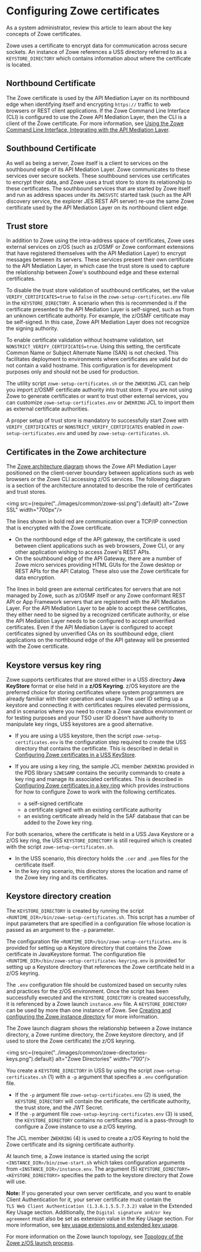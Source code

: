 # Configuring Zowe certificates 

As a system administrator, review this article to learn about the key concepts of Zowe certificates.

Zowe uses a certificate to encrypt data for communication across secure sockets. An instance of Zowe references a USS directory referred to as a `KEYSTORE_DIRECTORY` which contains information about where the certificate is located.
<!--issue: Make separate pages for keyring/keystore instructions.-->
 
## Northbound Certificate

The Zowe certificate is used by the API Mediation Layer on its northbound edge when identifying itself and encrypting `https://` traffic to web browsers or REST client applications.  If the Zowe Command Line Interface (CLI) is configured to use the Zowe API Mediation Layer, then the CLI is a client of the Zowe certificate. For more information, see [Using the Zowe Command Line Interface, Integrating with the API Mediation Layer](./cli-usingcli.md#integrating-with-api-mediation-layer).

## Southbound Certificate

As well as being a server, Zowe itself is a client to services on the southbound edge of its API Mediation Layer. Zowe communicates to these services over secure sockets.  These southbound services use certificates to encrypt their data, and Zowe uses a trust store to store its relationship to these certificates.  The southbound services that are started by Zowe itself and run as address spaces under its `ZWESVSTC` started task (such as the API discovery service, the explorer JES REST API server) re-use the same Zowe certificate used by the API Mediation Layer on its northbound client edge.  

## Trust store

In addition to Zowe using the intra-address space of certificates, Zowe uses external services on z/OS (such as z/OSMF or Zowe conformant extensions that have registered themselves with the API Mediation Layer) to encrypt messages between its servers.  These services present their own certificate to the API Mediation Layer, in which case the trust store is used to capture the relationship between Zowe's southbound edge and these external certificates.  

To disable the trust store validation of southbound certificates, set the value `VERIFY_CERTIFICATES=true` to `false` in the `zowe-setup-certificates.env` file in the `KEYSTORE_DIRECTORY`.  A scenario when this is recommended is if the certificate presented to the API Mediation Layer is self-signed, such as from an unknown certificate authority.  For example, the z/OSMF certificate may be self-signed. In this case, Zowe API Mediation Layer does not recognize the signing authority.  


To enable certificate validation without hostname validation, set `NONSTRICT_VERIFY_CERTIFICATES=true`. Using this setting, the certificate Common Name or Subject Alternate Name (SAN) is not checked. This facilitates deployment to environments where certificates are valid but do not contain a valid hostname. This configuration is for development purposes only and should not be used for production.

The utility script `zowe-setup-certificates.sh` or the `ZWEKRING` JCL can help you import z/OSMF certificate authority into trust store. If you are not using Zowe to generate certificates or want to trust other external services, you can customize `zowe-setup-certificates.env` or `ZWEKRING` JCL to import them as external certificate authorities.

A proper setup of trust store is mandatory to successfully start Zowe with `VERIFY_CERTIFICATES` or `NONSTRICT_VERIFY_CERTIFICATES` enabled in `zowe-setup-certificates.env` and used by `zowe-setup-certificates.sh`.


## Certificates in the Zowe architecture

The [Zowe architecture diagram](../getting-started/zowe-architecture.md) shows the Zowe API Mediation Layer positioned on the client-server boundary between applications such as web browsers or the Zowe CLI accessing z/OS services.  The following diagram is a section of the architecture annotated to describe the role of certificates and trust stores.  

<img src={require("../images/common/zowe-ssl.png").default} alt="Zowe SSL" width="700px"/> 

The lines shown in bold red are communication over a TCP/IP connection that is encrypted with the Zowe certificate.  
- On the northbound edge of the API gateway, the certificate is used between client applications such as web browsers, Zowe CLI, or any other application wishing to access Zowe's REST APIs.  
- On the southbound edge of the API Gateway, there are a number of Zowe micro services providing HTML GUIs for the Zowe desktop or REST APIs for the API Catalog.  These also use the Zowe certificate for data encryption.

The lines in bold green are external certificates for servers that are not managed by Zowe, such as z/OSMF itself or any Zowe conformant REST API or App Framework servers that are registered with the API Mediation Layer.  For the API Mediation Layer to be able to accept these certificates, they either need to be signed by a recognized certificate authority, or else the API Mediation Layer needs to be configured to accept unverified certificates.  Even if the API Mediation Layer is configured to accept certificates signed by unverified CAs on its southbound edge, client applications on the northbound edge of the API gateway will be presented with the Zowe certificate.  

## Keystore versus key ring

Zowe supports certificates that are stored either in a USS directory **Java KeyStore** format or else held in a **z/OS Keyring**.  z/OS keystore are the preferred choice for storing certificates where system programmers are already familiar with their operation and usage.  The user ID setting up a keystore and connecting it with certificates requires elevated permissions, and in scenarios where you need to create a Zowe sandbox environment or for testing purposes and your TSO user ID doesn't have authority to manipulate key rings, USS keystores are a good alternative.  

- If you are using a USS keystore, then the script `zowe-setup-certificates.env` is the configuration step required to create the USS directory that contains the certificate.  This is described in detail in [Configuring Zowe certificates in a USS KeyStore](./configure-certificates-keystore.md).

- If you are using a key ring, the sample JCL member `ZWEKRING` provided in the PDS library `SZWESAMP` contains the security commands to create a key ring and manage its associated certificates. This is described in [Configuring Zowe certificates in a key ring](./configure-certificates-keyring.md) which provides instructions for how to configure Zowe to work with the following certificates.
  - a self-signed certificate
  - a certificate signed with an existing certificate authority
  - an existing certificate already held in the SAF database that can be added to the Zowe key ring.  

For both scenarios, where the certificate is held in a USS Java Keystore or a z/OS key ring, the USS `KEYSTORE_DIRECTORY` is still required which is created with the script `zowe-setup-certificates.sh`.  

- In the USS scenario, this directory holds the `.cer` and `.pem` files for the certificate itself.
- In the key ring scenario, this directory stores the location and name of the Zowe key ring and its certificates.  

## Keystore directory creation

The `KEYSTORE_DIRECTORY` is created by running the script `<RUNTIME_DIR>/bin/zowe-setup-certificates.sh`.  This script has a number of input parameters that are specified in a configuration file whose location is passed as an argument to the `-p` parameter.  

The configuration file `<RUNTIME_DIR>/bin/zowe-setup-certificates.env` is provided for setting up a Keystore directory that contains the Zowe certificate in JavaKeystore format.  The configuration file `<RUNTIME_DIR>/bin/zowe-setup-certificates-keyring.env` is provided for setting up a Keystore directory that references the Zowe certificate held in a z/OS keyring.  

The `.env` configuration file should be customized based on security rules and practices for the z/OS environment.  Once the script has been successfully executed and the `KEYSTORE_DIRECTORY` is created successfully, it is referenced by a Zowe launch `instance.env` file. A `KEYSTORE_DIRECTORY` can be used by more than one instance of Zowe. See [Creating and configuring the Zowe instance directory](../user-guide/configure-instance-directory.md#keystore-configuration) for more information.

The Zowe launch diagram shows the relationship between a Zowe instance directory, a Zowe runtime directory, the Zowe keystore directory, and (if used to store the Zowe certificate) the z/OS keyring.  

<img src={require("../images/common/zowe-directories-keys.png").default} alt="Zowe Directories" width="700"/> 

You create a `KEYSTORE_DIRECTORY` in USS by using the script `zowe-setup-certificates.sh` (1) with a `-p` argument that specifies a `.env` configuration file.  
- If the `-p` argument file `zowe-setup-certificates.env` (2) is used, the `KEYSTORE_DIRECTORY` will contain the certificate, the certificate authority, the trust store, and the JWT Secret.  
- If the `-p` argument file `zowe-setup-keyring-certificates.env` (3) is used, the `KEYSTORE_DIRECTORY` contains no certificates and is a pass-through to configure a Zowe instance to use a z/OS keyring.

The JCL member `ZWEKRING` (4) is used to create a z/OS Keyring to hold the Zowe certificate and its signing certificate authority.  

At launch time, a Zowe instance is started using the script `<INSTANCE_DIR>/bin/zowe-start.sh` which takes configuration arguments from `<INSTANCE_DIR>/instance.env`.  The argument (5)  `KEYSTORE_DIRECTORY=<KEYSTORE_DIRECTORY>` specifies the path to the keystore directory that Zowe will use.  

**Note:** If you generated your own server certificate, and you want to enable Client Authentication for it, your server certificate must contain the `TLS Web Client Authentication (1.3.6.1.5.5.7.3.2)` value in the Extended Key Usage section. 
Additionally, the `Digital signature and/or key agreement` must also be set as extension value in the Key Usage section. For more information, see [key usage extensions and extended key usage](https://help.hcltechsw.com/domino/10.0.1/admin/conf_keyusageextensionsandextendedkeyusage_r.html).

For more information on the Zowe launch topology, see [Topology of the Zowe z/OS launch process](./installandconfig.md#topology-of-the-zowe-z-os-launch-process).